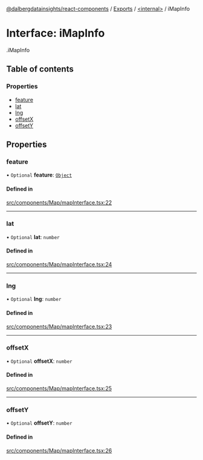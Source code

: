 [@dalbergdatainsights/react-components](../README.md) / [Exports](../modules.md) / [<internal\>](../modules/internal_.md) / iMapInfo

# Interface: iMapInfo

[<internal>](../modules/internal_.md).iMapInfo

## Table of contents

### Properties

- [feature](internal_.iMapInfo.md#feature)
- [lat](internal_.iMapInfo.md#lat)
- [lng](internal_.iMapInfo.md#lng)
- [offsetX](internal_.iMapInfo.md#offsetx)
- [offsetY](internal_.iMapInfo.md#offsety)

## Properties

### feature

• `Optional` **feature**: [`Object`](../modules/internal_.md#object)

#### Defined in

[src/components/Map/mapInterface.tsx:22](https://github.com/DalbergDataInsights/react-components/blob/eddc6af/src/components/Map/mapInterface.tsx#L22)

___

### lat

• `Optional` **lat**: `number`

#### Defined in

[src/components/Map/mapInterface.tsx:24](https://github.com/DalbergDataInsights/react-components/blob/eddc6af/src/components/Map/mapInterface.tsx#L24)

___

### lng

• `Optional` **lng**: `number`

#### Defined in

[src/components/Map/mapInterface.tsx:23](https://github.com/DalbergDataInsights/react-components/blob/eddc6af/src/components/Map/mapInterface.tsx#L23)

___

### offsetX

• `Optional` **offsetX**: `number`

#### Defined in

[src/components/Map/mapInterface.tsx:25](https://github.com/DalbergDataInsights/react-components/blob/eddc6af/src/components/Map/mapInterface.tsx#L25)

___

### offsetY

• `Optional` **offsetY**: `number`

#### Defined in

[src/components/Map/mapInterface.tsx:26](https://github.com/DalbergDataInsights/react-components/blob/eddc6af/src/components/Map/mapInterface.tsx#L26)
